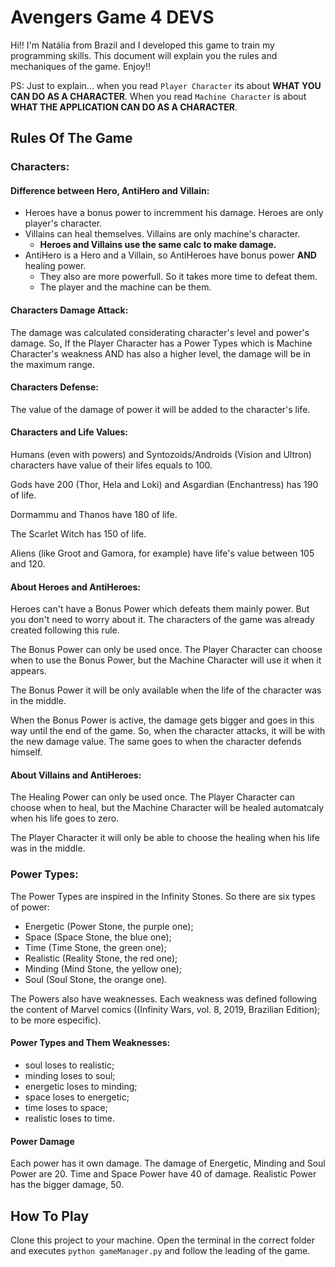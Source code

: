 # Avengers Game 4 DEVS

Hi!! I'm Natália from Brazil and I developed this game to train my programming skills. This document will explain you the rules and mechaniques of the game. Enjoy!!

PS: Just to explain... when you read ```Player Character``` its about **WHAT YOU CAN DO AS A CHARACTER**. When you read ```Machine Character``` is about **WHAT THE APPLICATION CAN DO AS A CHARACTER**.

## Rules Of The Game
### Characters:
#### Difference between Hero, AntiHero and Villain:
* Heroes have a bonus power to incremment his damage. Heroes are only player's character.
* Villains can heal themselves. Villains are only machine's character.
    * **Heroes and Villains use the same calc to make damage.**
* AntiHero is a Hero and a Villain, so AntiHeroes have bonus power **AND** healing power.
    * They also are more powerfull. So it takes more time to defeat them.
    * The player and the machine can be them.

#### Characters Damage Attack:
The damage was calculated considerating character's level and power's damage. So, If the Player Character has a Power Types which is Machine Character's weakness AND has also a higher level, the damage will be in the maximum range.

#### Characters Defense:
The value of the damage of power it will be added to the character's life.

#### Characters and Life Values:
Humans (even with powers) and Syntozoids/Androids (Vision and Ultron) characters have value of their lifes equals to 100.

Gods have 200 (Thor, Hela and Loki) and Asgardian (Enchantress) has 190 of life.

Dormammu and Thanos have 180 of life.

The Scarlet Witch has 150 of life.

Aliens (like Groot and Gamora, for example) have life's value between 105 and 120.

#### About Heroes and AntiHeroes:
Heroes can't have a Bonus Power which defeats them mainly power. But you don't need to worry about it. The characters of the game was already created following this rule.

The Bonus Power can only be used once. The Player Character can choose when to use the Bonus Power, but the Machine Character will use it when it appears.

The Bonus Power it will be only available when the life of the character was in the middle.

When the Bonus Power is active, the damage gets bigger and goes in this way until the end of the game. So, when the character attacks, it will be with the new damage value. The same goes to when the character defends himself.

#### About Villains and AntiHeroes:
The Healing Power can only be used once. The Player Character can choose when to heal, but the Machine Character will be healed automatcaly when his life goes to zero.

The Player Character it will only be able to choose the healing when his life was in the middle.
    
### Power Types:
The Power Types are inspired in the Infinity Stones. So there are six types of power:
* Energetic (Power Stone, the purple one);
* Space (Space Stone, the blue one);
* Time (Time Stone, the green one);
* Realistic (Reality Stone, the red one);
* Minding (Mind Stone, the yellow one);
* Soul (Soul Stone, the orange one).

The Powers also have weaknesses. Each weakness was defined following the content of Marvel comics ((Infinity Wars, vol. 8, 2019, Brazilian Edition); to be more especific).

#### Power Types and Them Weaknesses:
* soul loses to realistic;
* minding loses to soul;
* energetic loses to minding;
* space loses to energetic;
* time loses to space;
* realistic loses to time.

#### Power Damage
Each power has it own damage. The damage of Energetic, Minding and Soul Power are 20.
Time and Space Power have 40 of damage. Realistic Power has the bigger damage, 50.
        
## How To Play
Clone this project to your machine. Open the terminal in the correct folder and executes ```python gameManager.py``` and follow the leading of the game.
